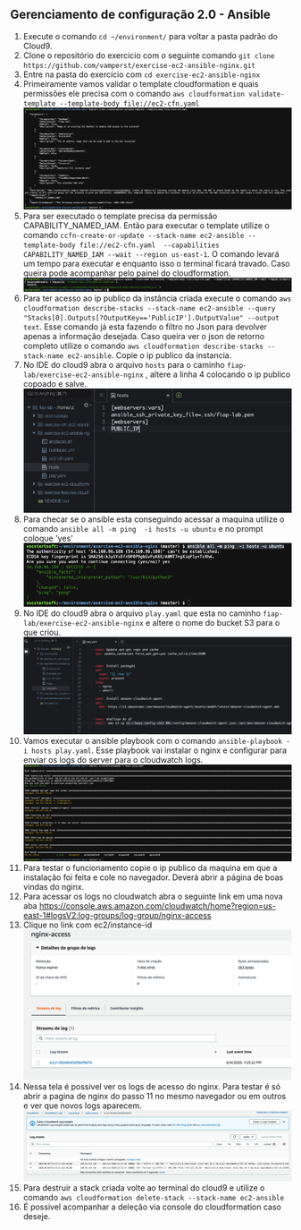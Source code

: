 ## Gerenciamento de configuração 2.0 - Ansible

1. Execute o comando `cd ~/environment/` para voltar a pasta padrão do Cloud9.
2. Clone o repositório do exercicio com o seguinte comando `git clone https://github.com/vamperst/exercise-ec2-ansible-nginx.git`
3. Entre na pasta do exercício com `cd exercise-ec2-ansible-nginx`
4. Primeiramente vamos validar o template cloudformation e quais permissões ele precisa com o comando `aws cloudformation validate-template --template-body file://ec2-cfn.yaml`
   ![](img/validate-cfn.png)
5. Para ser executado o template precisa da permissão CAPABILITY_NAMED_IAM. Então para executar o template utilize o comando `ccfn-create-or-update --stack-name ec2-ansible --template-body file://ec2-cfn.yaml  --capabilities CAPABILITY_NAMED_IAM --wait --region us-east-1`. O comando levará um tempo para executar e enquanto isso o terminal ficará travado. Caso queira pode acompanhar pelo painel do cloudformation.
   ![](img/cfn-create1.png)
6. Para ter acesso ao ip publico da instância criada execute o comando `aws cloudformation describe-stacks --stack-name ec2-ansible --query "Stacks[0].Outputs[?OutputKey=='PublicIP'].OutputValue" --output text`. Esse comando já esta fazendo o filtro no Json para devolver apenas a informação desejada. Caso queira ver o json de retorno completo utilize o comando `aws cloudformation describe-stacks --stack-name ec2-ansible`. Copie o ip publico da instancia.
7. No IDE do cloud9 abra o arquivo `hosts` para o caminho `fiap-lab/exercise-ec2-ansible-nginx` , altere a linha 4 colocando o ip publico copoado e salve.
   ![](img/hosts-ansible.png)
8. Para checar se o ansible esta conseguindo acessar a maquina utilize o comando `ansible all -m ping  -i hosts -u ubuntu` e no prompt coloque 'yes'
   ![](img/ping-ansible.png)
9. No IDE do cloud9 abra o arquivo `play.yaml` que esta no caminho  `fiap-lab/exercise-ec2-ansible-nginx` e altere o nome do bucket S3 para o que criou.
    ![](img/play-ansible-bucket.png)
10. Vamos executar o ansible playbook com o comando `ansible-playbook -i hosts play.yaml`. Esse playbook vai instalar o nginx e configurar para enviar os logs do server para o cloudwatch logs.
    ![](img/run-playbook.png)
11. Para testar o funcionamento copie o ip publico da maquina em que a instalação foi feita e cole no navegador. Deverá abrir a página de boas vindas do nginx.
12. Para acessar os logs no cloudwatch abra o seguinte link em uma nova aba https://console.aws.amazon.com/cloudwatch/home?region=us-east-1#logsV2:log-groups/log-group/nginx-access
13. Clique no link com ec2/instance-id 
    ![](img/click-log-id.png)
14. Nessa tela é possivel ver os logs de acesso do nginx. Para testar é só abrir a pagina de nginx do passo 11 no mesmo navegador ou em outros e ver que novos logs aparecem.
    ![](img/logs.png)
15. Para destruir a stack criada volte ao terminal do cloud9 e utilize o comando `aws cloudformation delete-stack --stack-name ec2-ansible`
16. É possivel acompanhar a deleção via console do cloudformation caso deseje.
